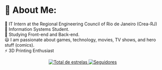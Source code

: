 # 💫 About Me:
🔭 IT Intern at the Regional Engineering Council of Rio de Janeiro (Crea-RJ)<br>💬 Information Systems Student.<br>
🌱 Studying Front-end and Back-end.<br>
😃 I am passionate about games, technology, movies, TV shows, and hero stuff (comics).<br>
⚡ 3D Printing Enthusiast<br>

<!-- 
# 💫 Sobre mim:
🔭 Estagiária de TI no Conselho Regional de Engenharia do Rio de Janeiro (Crea-RJ)
💬 Estudante de Sistemas de Informação.
🌱 Cursando Front-end e Back-end.
😃 Sou apaixonada por jogos, tecnologia, filmes, séries e coisas de heróis (histórias em quadrinhos).
⚡ Entusiasta de Impressão 3D 
-->

<p align="center">
    <a href="https://github.com/JaoRosa?tab=repositories&sort=stargazers">
        <img alt="Total de estrelas" 
             title="Total de estrelas GitHub" 
             src="https://custom-icon-badges.demolab.com/github/stars/JaoRosa?color=55960c&style=for-the-badge&labelColor=488207&logo=star&label=estrelas"
        /> 
    </a>
    <a href="https://github.com/JaoRosa?tab=followers">
       <img alt="Seguidores" 
            title="Me siga no GitHub" 
            src="https://custom-icon-badges.demolab.com/github/followers/JaoRosa?color=236ad3&labelColor=1155ba&style=for-the-badge&logo=github&label=Seguidores&logoColor=white"
        />
    </a>
</p>
